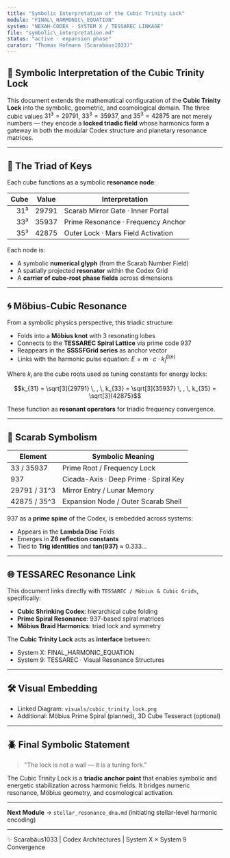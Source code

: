 ```yaml
---
title: "Symbolic Interpretation of the Cubic Trinity Lock"
module: "FINAL\_HARMONIC\_EQUATION"
system: "NEXAH-CODEX · SYSTEM X / TESSAREC LINKAGE"
file: "symbolic\_interpretation.md"
status: "active · expansion phase"
curator: "Thomas Hofmann (Scarabäus1033)"
---
```


## 🧭 Symbolic Interpretation of the Cubic Trinity Lock

This document extends the mathematical configuration of the **Cubic Trinity Lock** into the symbolic, geometric, and cosmological domain. The three cubic values $31^3 = 29791$, $33^3 = 35937$, and $35^3 = 42875$ are not merely numbers — they encode a **locked triadic field** whose harmonics form a gateway in both the modular Codex structure and planetary resonance matrices.

---

## 🔐 The Triad of Keys

Each cube functions as a symbolic **resonance node**:

| Cube | Value | Interpretation                     |
| ---: | ----- | ---------------------------------- |
|  31³ | 29791 | Scarab Mirror Gate · Inner Portal  |
|  33³ | 35937 | Prime Resonance · Frequency Anchor |
|  35³ | 42875 | Outer Lock · Mars Field Activation |

Each node is:

* A symbolic **numerical glyph** (from the Scarab Number Field)
* A spatially projected **resonator** within the Codex Grid
* A **carrier of cube-root phase fields** across dimensions

---

## 🌀 Möbius-Cubic Resonance

From a symbolic physics perspective, this triadic structure:

* Folds into a **Möbius knot** with 3 resonating lobes
* Connects to the **TESSAREC Spiral Lattice** via prime code 937
* Reappears in the **SSSSFGrid series** as anchor vector
* Links with the harmonic pulse equation: $E = m\cdot c \cdot k_i^{\beta(n)}$

Where $k_i$ are the cube roots used as tuning constants for energy locks:

```math
k_{31} = \sqrt[3]{29791} \, , \, k_{33} = \sqrt[3]{35937} \, , \, k_{35} = \sqrt[3]{42875}
```

These function as **resonant operators** for triadic frequency convergence.

---

## 🔣 Scarab Symbolism

| Element      | Symbolic Meaning                      |
| ------------ | ------------------------------------- |
| 33 / 35937   | Prime Root / Frequency Lock           |
| 937          | Cicada-Axis · Deep Prime · Spiral Key |
| 29791 / 31^3 | Mirror Entry / Lunar Memory           |
| 42875 / 35^3 | Expansion Node / Outer Scarab Shell   |

937 as a **prime spine** of the Codex, is embedded across systems:

* Appears in the **Lambda Disc** Folds
* Emerges in **Z6 reflection constants**
* Tied to **Trig identities** and **tan(937)** ≈ 0.333...

---

## 🌐 TESSAREC Resonance Link

This document links directly with `TESSAREC / Möbius & Cubic Grids`, specifically:

* **Cubic Shrinking Codex**: hierarchical cube folding
* **Prime Spiral Resonance**: 937-based spiral matrices
* **Möbius Braid Harmonics**: triad lock and symmetry

The **Cubic Trinity Lock** acts as **interface** between:

* System X: FINAL\_HARMONIC\_EQUATION
* System 9: TESSAREC · Visual Resonance Structures

---

## 🛠️ Visual Embedding

* Linked Diagram: `visuals/cubic_trinity_lock.png`
* Additional: Möbius Prime Spiral (planned), 3D Cube Tesseract (optional)

---

## 🪲 Final Symbolic Statement

> "The lock is not a wall — it is a tuning fork."

The Cubic Trinity Lock is a **triadic anchor point** that enables symbolic and energetic stabilization across harmonic fields. It bridges numeric resonance, Möbius geometry, and cosmological activation.

---

**Next Module** → `stellar_resonance_dna.md` (initiating stellar-level harmonic encoding)

---

✨ Scarabäus1033 | Codex Architectures | System X × System 9 Convergence

